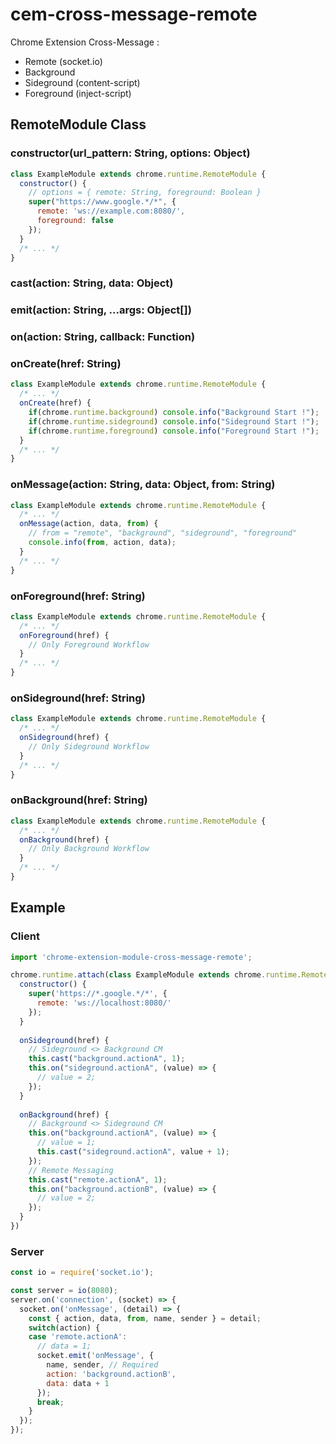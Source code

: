 # cem-cross-message-remote

Chrome Extension Cross-Message :

 * Remote (socket.io)
 * Background
 * Sideground (content-script)
 * Foreground (inject-script)

## RemoteModule Class

### constructor(url_pattern: String, options: Object)
```javascript
class ExampleModule extends chrome.runtime.RemoteModule {
  constructor() {
    // options = { remote: String, foreground: Boolean }
    super("https://www.google.*/*", {
      remote: 'ws://example.com:8080/',
      foreground: false
    });
  }
  /* ... */
}
```

### cast(action: String, data: Object)

### emit(action: String, ...args: Object[])

### on(action: String, callback: Function)

### onCreate(href: String)
```javascript
class ExampleModule extends chrome.runtime.RemoteModule {
  /* ... */
  onCreate(href) {
    if(chrome.runtime.background) console.info("Background Start !");
    if(chrome.runtime.sideground) console.info("Sideground Start !");
    if(chrome.runtime.foreground) console.info("Foreground Start !");
  }
  /* ... */
}
```

### onMessage(action: String, data: Object, from: String)
```javascript
class ExampleModule extends chrome.runtime.RemoteModule {
  /* ... */
  onMessage(action, data, from) {
    // from = "remote", "background", "sideground", "foreground"
    console.info(from, action, data);
  }
  /* ... */
}
```

### onForeground(href: String)
```javascript
class ExampleModule extends chrome.runtime.RemoteModule {
  /* ... */
  onForeground(href) {
    // Only Foreground Workflow
  }
  /* ... */
}
```

### onSideground(href: String)
```javascript
class ExampleModule extends chrome.runtime.RemoteModule {
  /* ... */
  onSideground(href) {
    // Only Sideground Workflow
  }
  /* ... */
}
```

### onBackground(href: String)
```javascript
class ExampleModule extends chrome.runtime.RemoteModule {
  /* ... */
  onBackground(href) {
    // Only Background Workflow
  }
  /* ... */
}
```


## Example

### Client
```javascript
import 'chrome-extension-module-cross-message-remote';

chrome.runtime.attach(class ExampleModule extends chrome.runtime.RemoteModule {
  constructor() {
    super('https://*.google.*/*', {
      remote: 'ws://localhost:8080/'
    });
  }
  
  onSideground(href) {
    // Sideground <> Background CM
    this.cast("background.actionA", 1);
    this.on("sideground.actionA", (value) => {
      // value = 2;
    });
  }
  
  onBackground(href) {
    // Background <> Sideground CM
    this.on("background.actionA", (value) => {
      // value = 1;
      this.cast("sideground.actionA", value + 1);
    });
    // Remote Messaging
    this.cast("remote.actionA", 1);
    this.on("background.actionB", (value) => {
      // value = 2;
    });
  }
})
```

### Server
```javascript
const io = require('socket.io');

const server = io(8080);
server.on('connection', (socket) => {
  socket.on('onMessage', (detail) => {
    const { action, data, from, name, sender } = detail;
    switch(action) {
    case 'remote.actionA':
      // data = 1;
      socket.emit('onMessage', {
        name, sender, // Required
        action: 'background.actionB',
        data: data + 1
      });
      break;
    }
  });
});
```